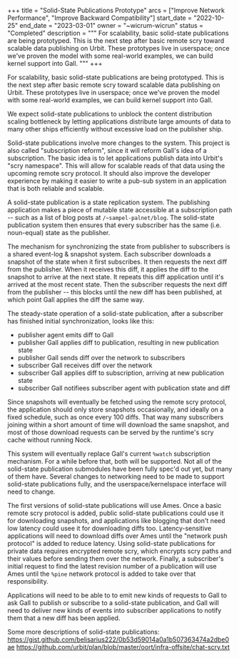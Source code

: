 +++
title = "Solid-State Publications Prototype"
arcs = ["Improve Network Performance", "Improve Backward Compatibility"]
start_date = "2022-10-25"
end_date = "2023-03-01"
owner = "~wicrum-wicrun"
status = "Completed"
description = """
For scalability, basic solid-state publications are being prototyped.  This is the next step after basic remote scry toward scalable data publishing on Urbit.  These prototypes live in userspace; once we've proven the model with some real-world examples, we can build kernel support into Gall.
"""
+++

For scalability, basic solid-state publications are being prototyped.  This is the next step after basic remote scry toward scalable data publishing on Urbit.  These prototypes live in userspace; once we've proven the model with some real-world examples, we can build kernel support into Gall.

We expect solid-state publications to unblock the content distribution scaling bottleneck by letting applications distribute large amounts of data to many other ships efficiently without excessive load on the publisher ship.

Solid-state publications involve more changes to the system.  This project is also called "subscription reform", since it will reform Gall's idea of a subscription.  The basic idea is to let applications publish data into Urbit's "scry namespace".  This will allow for scalable reads of that data using the upcoming remote scry protocol.  It should also improve the developer experience by making it easier to write a pub-sub system in an application that is both reliable and scalable.

A solid-state publication is a state replication system.  The publishing application makes a piece of mutable state accessible at a subscription path -- such as a list of blog posts at `/~sampel-palnet/blog`.  The solid-state publication system then ensures that every subscriber has the same (i.e. noun-equal) state as the publisher.

The mechanism for synchronizing the state from publisher to subscribers is a shared event-log & snapshot system.  Each subscriber downloads a snapshot of the state when it first subscribes.  It then requests the next diff from the publisher.  When it receives this diff, it applies the diff to the snapshot to arrive at the next state.  It repeats this diff application until it's arrived at the most recent state.  Then the subscriber requests the next diff from the publisher -- this blocks until the new diff has been published, at which point Gall applies the diff the same way.

The steady-state operation of a solid-state publication, after a subscriber has finished initial synchronization, looks like this:
- publisher agent emits diff to Gall
- publisher Gall applies diff to publication, resulting in new publication state
- publisher Gall sends diff over the network to subscribers
- subscriber Gall receives diff over the network
- subscriber Gall applies diff to subscription, arriving at new publication state
- subscriber Gall notifiees subscriber agent with publication state and diff

Since snapshots will eventually be fetched using the remote scry protocol, the application should only store snapshots occasionally, and ideally on a fixed schedule, such as once every 100 diffs.  That way many subscribers joining within a short amount of time will download the same snapshot, and most of those download requests can be served by the runtime's scry cache without running Nock.

This system will eventually replace Gall's current `%watch` subscription mechanism.  For a while before that, both will be supported.  Not all of the solid-state publication submodules have been fully spec'd out yet, but many of them have.  Several changes to networking need to be made to support solid-state publications fully, and the userspace/kernelspace interface will need to change.

The first versions of solid-state publications will use Ames.  Once a basic remote scry protocol is added, public solid-state publications could use it for downloading snapshots, and applications like blogging that don't need low latency could usee it for downloading diffs too.  Latency-sensitive applications will need to download diffs over Ames until the "network push protocol" is added to reduce latency.  Using solid-state publications for private data requires encrypted remote scry, which encrypts scry paths and their values before sending them over the network.  Finally, a subscriber's initial request to find the latest revision number of a publication will use Ames until the `%pine` network protocol is added to take over that responsibility.

Applications will need to be able to to emit new kinds of requests to Gall to ask Gall to publish or subscribe to a solid-state publication, and Gall will need to deliver new kinds of events into subscriber applications to notify them that a new diff has been applied.

Some more descriptions of solid-state publications:
https://gist.github.com/belisarius222/0b53d59014a0a1b507363474a2dbe0ae
https://github.com/urbit/plan/blob/master/oort/infra-offsite/chat-scry.txt
